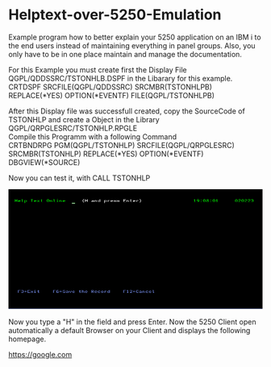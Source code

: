 # Helptext-over-5250-Emulation
Example program how to better explain your 5250 application on an IBM i to the end users instead of 
maintaining everything in panel groups. Also, you only have to be in one place maintain and manage the documentation.

For this Example you must create first the Display File QGPL/QDDSSRC/TSTONHLB.DSPF in the Libarary for this example. 
CRTDSPF SRCFILE(QGPL/QDDSSRC) SRCMBR(TSTONHLPB) REPLACE(*YES) OPTION(*EVENTF)  FILE(QGPL/TSTONHLPB)

After this Display file was successfull created, copy the SourceCode of TSTONHLP and create a Object in the Library QGPL/QRPGLESRC/TSTONHLP.RPGLE  
Compile this Programm with a following Command </br>
CRTBNDRPG PGM(QGPL/TSTONHLP) SRCFILE(QGPL/QRPGLESRC) SRCMBR(TSTONHLP) REPLACE(*YES) OPTION(*EVENTF) DBGVIEW(*SOURCE)

Now you can test it, with CALL TSTONHLP 

![alt text](https://github.com/overLines/Helptext-over-5250-Emulation/blob/main/hlp.png)


Now you type a "H" in the field and press Enter. 
Now the 5250 Client open automatically a default Browser on your Client and displays the following homepage.

https://google.com  
